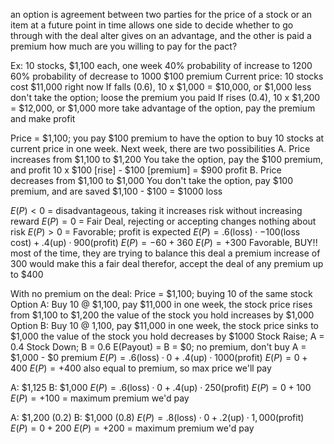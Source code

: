 an option is agreement between two parties for the price of a stock or an item at a future point in time
allows one side to decide whether to go through with the deal alter
gives on an advantage, and the other is paid a premium
	how much are you willing to pay for the pact?

Ex: 10 stocks, $1,100 each, one week
	40% probability of increase to 1200
	60% probability of decrease to 1000
		$100 premium
Current price: 10 stocks cost $11,000 right now
	If falls (0.6), 10 x $1,000 = $10,000, or $1,000 less
		don't take the option; loose the premium you paid
	If rises (0.4), 10 x $1,200 = $12,000, or $1,000 more
		take advantage of the option, pay the premium and make profit

Price = $1,100; you pay $100 premium to have the option to buy 10 stocks at current price in one week.
Next week, there are two possibilities
	A. Price increases from $1,100 to $1,200
		You take the option, pay the $100 premium, and profit 10 x $100 [rise] - $100 [premium] = $900 profit
	B. Price decreases from $1,100 to $1,000
		You don't take the option, pay $100 premium, and are saved $1,100 - $100 = $1000 loss

$E(P) < 0$ = disadvantageous, taking it increases risk without increasing reward
$E(P) = 0$ = Fair Deal, rejecting or accepting changes nothing about risk
$E(P) > 0$ = Favorable; profit is expected
	$E(P) = .6(\text{loss}) \cdot -100(\text{loss cost}) + .4(\text{up}) \cdot 900(\text{profit})$
	$E(P) = -60 + 360$
	$E(P) = +300$
	Favorable, BUY!!
		most of the time, they are trying to balance this deal
		a premium increase of 300 would make this a fair deal
			therefor, accept the deal of any premium up to $400

With no premium on the deal:
Price = $1,100; buying 10 of the same stock
	Option A: Buy 10 @ $1,100, pay $11,000
		in one week, the stock price rises from $1,100 to $1,200
		the value of the stock you hold increases by $1,000
	Option B: Buy 10 @ 1,100, pay $11,000
		in one week, the stock price sinks to $1,000
		the value of the stock you hold decreases by $1000
Stock Raise; A = 0.4
Stock Down; B = 0.6
E(Payout) = B = $0; no premium, don't buy
	A = $1,000 - $0 premium
	$E(P) = .6(\text{loss}) \cdot 0 + .4(\text{up}) \cdot 1000(\text{profit})$
	$E(P) = 0 + 400$
	$E(P) = +400$
	also equal to premium, so max price we'll pay

A: $1,125
B: $1,000
$E(P) = .6(\text{loss}) \cdot 0 + .4(\text{up}) \cdot 250(\text{profit})$
$E(P) = 0 + 100$
$E(P) = +100$ = maximum premium we'd pay

A: $1,200 (0.2)
B: $1,000 (0.8)
$E(P) = .8(\text{loss}) \cdot 0 + .2(\text{up}) \cdot 1,000(\text{profit})$
$E(P) = 0 + 200$
$E(P) = +200$ = maximum premium we'd pay